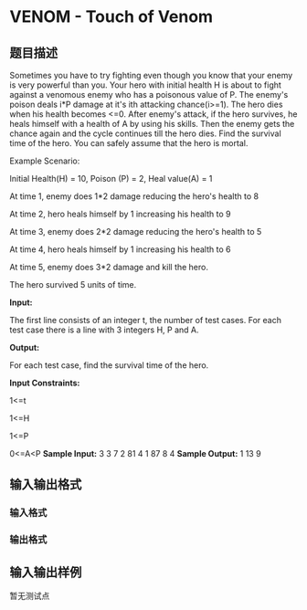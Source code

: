 # VENOM - Touch of Venom

## 题目描述

 Sometimes you have to try fighting even though you know that your enemy is very powerful than you. Your hero with initial health H is about to fight against a venomous enemy who has a poisonous value of P. The enemy's poison deals i\*P damage at it's ith attacking chance(i>=1). The hero dies when his health becomes <=0. After enemy's attack, if the hero survives, he heals himself with a health of A by using his skills. Then the enemy gets the chance again and the cycle continues till the hero dies. Find the survival time of the hero. You can safely assume that the hero is mortal.

Example Scenario:

Initial Health(H) = 10, Poison (P) = 2, Heal value(A) = 1

At time 1, enemy does 1\*2 damage reducing the hero's health to 8

At time 2, hero heals himself by 1 increasing his health to 9

At time 3, enemy does 2\*2 damage reducing the hero's health to 5

At time 4, hero heals himself by 1 increasing his health to 6

At time 5, enemy does 3\*2 damage and kill the hero.

The hero survived 5 units of time.

**Input:**

The first line consists of an integer t, the number of test cases. For each test case there is a line with 3 integers H, P and A.

**Output:**

For each test case, find the survival time of the hero.

**Input Constraints:**

1<=t

1<=H

1<=P

0<=A<P **Sample Input:** 3 3 7 2 81 4 1 87 8 4 **Sample Output:** 1 13 9

## 输入输出格式

### 输入格式

### 输出格式

## 输入输出样例

暂无测试点

